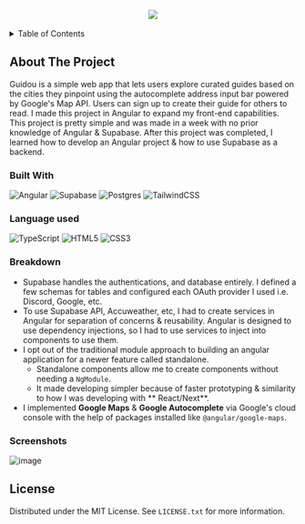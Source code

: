 <!-- PROJECT LOGO -->
<br />
<div align="center">
  <img align="center" src="https://github.com/user-attachments/assets/e28ab259-e743-43cf-9a01-333ef9fb9e33"></>
</div>
<br>
<!-- TABLE OF CONTENTS -->
<details>
  <summary>Table of Contents</summary>
  <ol>
    <li>
      <a href="#about-the-project">About The Project</a>
      <ul>
        <li><a href="#built-with">Built With</a></li>
      </ul>
    </li>
    <li>
      <a href="#breakdown">Breakdown</a>
    </li>
    <li><a href="#license">License</a></li>
  </ol>
</details>

<!-- ABOUT THE PROJECT -->
## About The Project
Guidou is a simple web app that lets users explore curated guides based on the cities they pinpoint using the autocomplete address input bar powered by Google's Map API. Users can sign up to create their guide for others to read. I made this project in Angular to expand my front-end capabilities. This project is pretty simple and was made in a week with no prior knowledge of Angular & Supabase. After this project was completed, I learned how to develop an Angular project & how to use Supabase as a backend.

### Built With
![Angular](https://img.shields.io/badge/angular-%23DD0031.svg?style=for-the-badge&logo=angular&logoColor=white)
![Supabase](https://img.shields.io/badge/Supabase-3ECF8E?style=for-the-badge&logo=supabase&logoColor=white)
![Postgres](https://img.shields.io/badge/postgres-%23316192.svg?style=for-the-badge&logo=postgresql&logoColor=white)
![TailwindCSS](https://img.shields.io/badge/Tailwind_CSS-38B2AC?style=for-the-badge&logo=tailwind-css&logoColor=white)

### Language used

![TypeScript](https://img.shields.io/badge/TypeScript-007ACC?style=for-the-badge&logo=typescript&logoColor=white)
![HTML5](https://img.shields.io/badge/html5-%23E34F26.svg?style=for-the-badge&logo=html5&logoColor=white)
![CSS3](https://img.shields.io/badge/css3-%231572B6.svg?style=for-the-badge&logo=css3&logoColor=white)

### Breakdown 
* Supabase handles the authentications, and database entirely. I defined a few schemas for tables and configured each OAuth provider I used i.e. Discord, Google, etc.
* To use Supabase API, Accuweather, etc, I had to create services in Angular for separation of concerns & reusability. Angular is designed to use dependency injections, so I had to use services to inject into components to use them.
* I opt out of the traditional module approach to building an angular application for a newer feature called standalone.
  * Standalone components allow me to create components without needing a `NgModule`.
  * It made developing simpler because of faster prototyping & similarity to how I was developing with ** React/Next**.
* I implemented **Google Maps** & **Google Autocomplete** via Google's cloud console with the help of packages installed like `@angular/google-maps`.
  
<!-- GETTING STARTED -->
### Screenshots
![image](https://github.com/user-attachments/assets/2a753d44-384e-42a6-aff5-400fd6873777)

<!-- LICENSE -->
## License
Distributed under the MIT License. See `LICENSE.txt` for more information.

